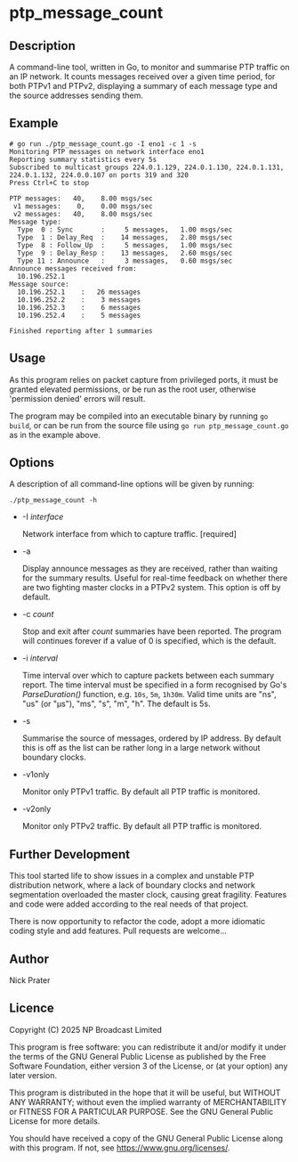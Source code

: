 # ptp_message_count

## Description

A command-line tool, written in Go, to monitor and summarise PTP traffic
on an IP network. It counts messages received over a given time period,
for both PTPv1 and PTPv2, displaying a summary of each message type and
the source addresses sending them.

## Example

```
# go run ./ptp_message_count.go -I eno1 -c 1 -s
Monitoring PTP messages on network interface eno1
Reporting summary statistics every 5s
Subscribed to multicast groups 224.0.1.129, 224.0.1.130, 224.0.1.131, 224.0.1.132, 224.0.0.107 on ports 319 and 320
Press Ctrl+C to stop

PTP messages:   40,    8.00 msgs/sec
 v1 messages:    0,    0.00 msgs/sec
 v2 messages:   40,    8.00 msgs/sec
Message type:
  Type  0 : Sync       :     5 messages,   1.00 msgs/sec
  Type  1 : Delay_Req  :    14 messages,   2.80 msgs/sec
  Type  8 : Follow_Up  :     5 messages,   1.00 msgs/sec
  Type  9 : Delay_Resp :    13 messages,   2.60 msgs/sec
  Type 11 : Announce   :     3 messages,   0.60 msgs/sec
Announce messages received from:
  10.196.252.1
Message source:
  10.196.252.1    :   26 messages
  10.196.252.2    :    3 messages
  10.196.252.3    :    6 messages
  10.196.252.4    :    5 messages

Finished reporting after 1 summaries
```

## Usage

As this program relies on packet capture from privileged ports, it must
be granted elevated permissions, or be run as the root user, otherwise
'permission denied' errors will result.

The program may be compiled into an executable binary by running `go build`,
or can be run from the source file using `go run ptp_message_count.go` as
in the example above.

## Options

A description of all command-line options will be given by running:

```
./ptp_message_count -h
```

* -I _interface_

  Network interface from which to capture traffic. [required]

* -a

  Display announce messages as they are received, rather than waiting for
  the summary results. Useful for real-time feedback on whether there are two
  fighting master clocks in a PTPv2 system. This option is off by default.

* -c _count_

  Stop and exit after _count_ summaries have been reported. The program will
  continues forever if a value of 0 is specified, which is the default.

* -i _interval_

  Time interval over which to capture packets between each summary report.
  The time interval must be specified in a form recognised by Go's
  _ParseDuration()_ function, e.g. `10s`, `5m`, `1h30m`. Valid time units are
  "ns", "us" (or "µs"), "ms", "s", "m", "h". The default is 5s.

* -s

  Summarise the source of messages, ordered by IP address. By default this is
  off as the list can be rather long in a large network without boundary
  clocks.

* -v1only

  Monitor only PTPv1 traffic. By default all PTP traffic is monitored.

* -v2only

  Monitor only PTPv2 traffic. By default all PTP traffic is monitored.

## Further Development

This tool started life to show issues in a complex and
unstable PTP distribution network, where a lack of boundary clocks and
network segmentation overloaded the master clock, causing great fragility.
Features and code were added according to the real needs of that project.

There is now opportunity to refactor the code, adopt a more idiomatic coding
style and add features. Pull requests are welcome...

## Author

Nick Prater

## Licence

Copyright (C) 2025 NP Broadcast Limited

This program is free software: you can redistribute it and/or modify it under
the terms of the GNU General Public License as published by the Free Software
Foundation, either version 3 of the License, or (at your option) any later
version.

This program is distributed in the hope that it will be useful, but WITHOUT
ANY WARRANTY; without even the implied warranty of MERCHANTABILITY or FITNESS
FOR A PARTICULAR PURPOSE. See the GNU General Public License for more details.

You should have received a copy of the GNU General Public License along with
this program. If not, see <https://www.gnu.org/licenses/>.

